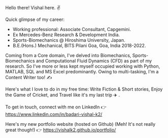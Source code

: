 Hello there! Vishal here. :v:

Quick glimpse of my career:
  - Working professional: Associate Consultant, Capgemini.
  - Ex Mercedes-Benz Research & Development India.
  - Sports-Biomechanics @ Hiroshima University, Japan.
  - B.E.(Hons.) Mechanical, BITS Pilani Goa, Goa, India 2018-2022.

Coming from a Core domain, I've delved into Biomechanics, Sports-Biomechanics and Computational Fluid Dynamics (CFD) as part of my research.
So I've more or less kept myself occupied working with Python, MATLAB, SQL and MS Excel predominantly.
Owing to multi-tasking, I'm a Content Writer too! :writing_hand:

Here's what I love to do in my free time: Write Fiction & Short stories, Enjoy the Game of Cricket, and Travel like it's my last trip :airplane: .

To get in touch, connect with me on LinkedIn :point_right: https://www.linkedin.com/in/badari-vishal-k2/

Here's my new portfolio website (hosted on Github) (Meh! It's not really great though!) :point_right: https://vishalk2.github.io/portfolio/
